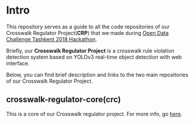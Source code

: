 # Intro
This repository serves as a guide to all the code repositories of our Crosswalk Regulator Project(**CRP**) that we made during [Open Data Challenge Tashkent 2018 Hackathon](https://data.gov.uz/ru/challenge).

Briefly, our **Crosswalk Regulator Project** is a crosswalk rule violation detection system based on YOLOv3 real-time object detection with web interface.

Below, you can find brief description and links to the two main repositories of our Crosswalk Regulator Project.

## crosswalk-regulator-core(crc)
This is a core of our Crosswalk regulator project. For more info, go [here](https://github.com/bedilbek/crosswalk-regulator-core).

